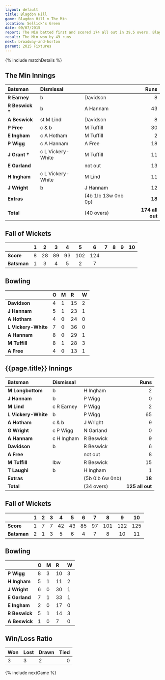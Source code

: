 ```yaml
---
layout: default
title: Blagdon Hill
game: Blagdon Hill v The Min
location: Sellick's Green
date: 09/07/2015
report: The Min batted first and scored 174 all out in 39.5 overs. Blagdon Hill replied with 125 all out in 34 overs
result: The Min won by 49 runs
next: broadway-and-horton
parent: 2015 Fixtures
---
```


{% include matchDetails %}

## The Min Innings

| Batsman | Dismissal |  | Runs |
|:---|:---|---|---:|
| **R Earney** | b | Davidson | 8 |
| **R Beswick &#8224;** | b | A Hannam | 43 |
| **A Beswick** | st M Lind | Davidson | 8 |
| **P Free** | c & b | M Tuffill | 30  |
| **E Ingham** | c A Hotham | M Tuffill | 2 |
| **P Wigg** | c A Hannam | A Free | 18  |
| **J Grant &#8224;** | c L Vickery-White | M Tuffill | 11 |
| **E Garland** |  | not out | 13  |
| **H Ingham** | c L Vickery-White | M Lind | 11 |
| **J Wright** | b | J Hannam | 12 |
| **Extras** | | (4b 1lb 13w 0nb 0p) | **18** |
| **Total** | | (40 overs) | **174 all out** | 

## Fall of Wickets

| | 1 | 2 | 3 | 4 | 5 | 6 | 7 | 8 | 9 | 10 |
|---|:---:|:---:|:---:|:---:|:---:|:---:|:---:|:---:|:---:|:---:|
| **Score** | 8 | 28 | 89 | 93 | 102 | 124 |  |  |  |  | 
| **Batsman** | 1 | 3 | 4 | 5 | 2 | 7 |  |  |  |  | 

## Bowling

| | O | M | R | W |
|---|:---|:---|:---|:---|
| **Davidson** | 4 | 1 | 15 | 2 |
| **J Hannam** | 5 | 1 | 23 | 1 |
| **A Hotham** | 4 | 0 | 24 | 0 |
| **L Vickery-White** | 7 | 0 | 36 | 0 |
| **A Hannam** | 8 | 0 | 29 | 1 |
| **M Tuffill** | 8 | 1 | 28 | 3 |
| **A Free** | 4 | 0 | 13 | 1 |

## {{page.title}} Innings

| Batsman | Dismissal |  | Runs |
|:---|:---|---|---:|
| **M Longbottom** | b | H Ingham | 2 |
| **J Hannam** | b | P Wigg | 0 |
| **M Lind** | c R Earney | P Wigg | 2 |
| **L Vickery-White** | b | P Wigg | 65 |
| **A Hotham** | c & b | J Wright | 9 |
| **G Wright** | c P Wigg | N Garland | 0 |
| **A Hannam** | c H Ingham | R Beswick | 9 |
| **Davidson** | b | R Beswick | 6 |
| **A Free** |  | not out | 8 |
| **M Tuffill** | lbw | R Beswick | 15 |
| **T Laughi** | b | H Ingham | 1 |
| **Extras** | | (5b 0lb 6w 0nb) | **18** | 
| **Total** | | (34 overs) | **125 all out** | 

## Fall of Wickets

| | 1 | 2 | 3 | 4 | 5 | 6 | 7 | 8 | 9 | 10 |
|---|:---:|:---:|:---:|:---:|:---:|:---:|:---:|:---:|:---:|:---:|
| **Score** | 1 | 7 | 7 | 42 | 43 | 85 | 97 | 101 | 122 | 125 |
| **Batsman** | 2 | 1 | 3 | 5 | 6 | 4 | 7 | 8 | 10 | 11 |

## Bowling

| | O | M | R | W |
|---|:---|:---|:---|:---|
| **P Wigg** | 8 | 3 | 10 | 3 |
| **H Ingham** | 5 | 1 | 11 | 2 |
| **J Wright** | 6 | 0 | 30 | 1 |
| **E Garland** | 7 | 1 | 33 | 1 |
| **E Ingham** | 2 | 0 | 17 | 0 |
| **R Beswick** | 5 | 1 | 14 | 3 |
| **A Beswick** | 1 | 0 | 7 | 0 |

## Win/Loss Ratio

| Won | Lost | Drawn | Tied |
|:---|:---|:---|---:|
| 3 | 3 | 2 | 0 |

{% include nextGame %}